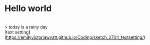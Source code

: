 # Hello world
<br/>> today is a rainy day<br/>
[text setting] (https://emilyvictoriawyatt.github.io/Coding/sketch_2704_textsetting/)

